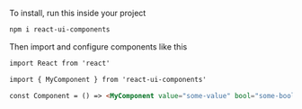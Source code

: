 To install, run this inside your project

```bash
npm i react-ui-components
```

Then import and configure components like this

```html
import React from 'react'

import { MyComponent } from 'react-ui-components'

const Component = () => <MyComponent value="some-value" bool="some-boolean" />
```

<br>
<br>
